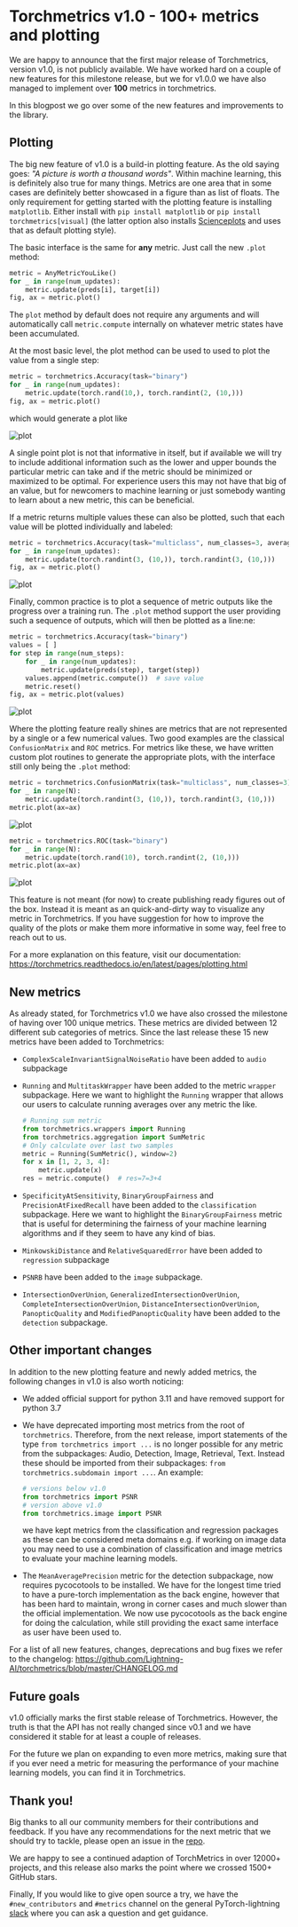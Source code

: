 # Torchmetrics v1.0 - 100+ metrics and plotting

We are happy to announce that the first major release of Torchmetrics, version v1.0, is not publicly available. We have
worked hard on a couple of new features for this milestone release, but we for v1.0.0 we have also managed to implement
over **100** metrics in torchmetrics.

In this blogpost we go over some of the new features and improvements to the library.

## Plotting
The big new feature of v1.0 is a build-in plotting feature. As the old saying goes:
*"A picture is worth a thousand words"*. Within machine learning, this is definitely also true for many things.
Metrics are one area that in some cases are definitely better showcased in a figure than as list of floats. The only
requirement for getting started with the plotting feature is installing `matplotlib`. Either install with
`pip install matplotlib` or `pip install torchmetrics[visual]` (the latter option also installs
[Scienceplots](https://github.com/garrettj403/SciencePlots) and uses that as default plotting style).

The basic interface is the same for **any** metric. Just call the new  `.plot` method:

```python
metric = AnyMetricYouLike()
for _ in range(num_updates):
    metric.update(preds[i], target[i])
fig, ax = metric.plot()
```

The `plot` method by default does not require any arguments and will automatically call `metric.compute` internally on
whatever metric states have been accumulated.

At the most basic level, the plot method can be used to used to plot the value from a single step:

```python
metric = torchmetrics.Accuracy(task="binary")
for _ in range(num_updates):
    metric.update(torch.rand(10,), torch.randint(2, (10,)))
fig, ax = metric.plot()
```
which would generate a plot like

![plot](v1.0.0_plot_1.png)

A single point plot is not that informative in itself, but if available we will try to include additional information
such as the lower and upper bounds the particular metric can take and if the metric should be minimized or maximized to
be optimal. For experience users this may not have that big of an value, but for newcomers to machine learning or just
somebody wanting to learn about a new metric, this can be beneficial.

If a metric returns multiple values these can also be plotted, such that each value will be plotted individually and
labeled:

```python
metric = torchmetrics.Accuracy(task="multiclass", num_classes=3, average=None)
for _ in range(num_updates):
    metric.update(torch.randint(3, (10,)), torch.randint(3, (10,)))
fig, ax = metric.plot()
```
![plot](v1.0.0_plot_2.png)

Finally, common practice is to plot a sequence of metric outputs like the progress over a training run. The `.plot`
method support the user providing such a sequence of outputs, which will then be plotted as a line:ne:

```python
metric = torchmetrics.Accuracy(task="binary")
values = [ ]
for step in range(num_steps):
    for _ in range(num_updates):
        metric.update(preds(step), target(step))
    values.append(metric.compute())  # save value
    metric.reset()
fig, ax = metric.plot(values)
```

![plot](v1.0.0_plot_3.png)

Where the plotting feature really shines are metrics that are not represented by a single or a few numerical values.
Two good examples are the classical `ConfusionMatrix` and `ROC` metrics. For metrics like these, we have written custom
plot routines to generate the appropriate plots, with the interface still only being the `.plot` method:

```python
metric = torchmetrics.ConfusionMatrix(task="multiclass", num_classes=3)
for _ in range(N):
    metric.update(torch.randint(3, (10,)), torch.randint(3, (10,)))
metric.plot(ax=ax)
```

![plot](v1.0.0_plot_4.png)

```python
metric = torchmetrics.ROC(task="binary")
for _ in range(N):
    metric.update(torch.rand(10), torch.randint(2, (10,)))
metric.plot(ax=ax)
```

![plot](v1.0.0_plot_5.png)

This feature is not meant (for now) to create publishing ready figures out of the box. Instead it is meant as an
quick-and-dirty way to visualize any metric in Torchmetrics. If you have suggestion for how to improve the quality of
the plots or make them more informative in some way, feel free to reach out to us.

For a more explanation on this feature, visit our documentation:
https://torchmetrics.readthedocs.io/en/latest/pages/plotting.html

## New metrics
As already stated, for Torchmetrics v1.0 we have also crossed the milestone of having over 100 unique metrics. These
metrics are divided between 12 different sub categories of metrics. Since the last release these 15 new metrics have
been added to Torchmetrics:

* `ComplexScaleInvariantSignalNoiseRatio` have been added to `audio` subpackage
* `Running`  and `MultitaskWrapper` have been added to the metric `wrapper` subpackage. Here we want to highlight
    the `Running` wrapper that allows our users to calculate running averages over any metric the like.

    ```python
    # Running sum metric
    from torchmetrics.wrappers import Running
    from torchmetrics.aggregation import SumMetric
    # Only calculate over last two samples
    metric = Running(SumMetric(), window=2)
    for x in [1, 2, 3, 4]:
        metric.update(x)
    res = metric.compute()  # res=7=3+4
    ```

* `SpecificityAtSensitivity`, `BinaryGroupFairness` and `PrecisionAtFixedRecall` have been added to the `classification`
    subpackage. Here we want to highlight the `BinaryGroupFairness` metric that is useful for determining the fairness
    of your machine learning algorithms and if they seem to have any kind of bias.

* `MinkowskiDistance` and `RelativeSquaredError` have been added to `regression` subpackage

* `PSNRB` have been added to the `image` subpackage.

* `IntersectionOverUnion`, `GeneralizedIntersectionOverUnion`, `CompleteIntersectionOverUnion`,
    `DistanceIntersectionOverUnion`, `PanopticQuality` and `ModifiedPanopticQuality` have been added to the `detection`
    subpackage.

## Other important changes

In addition to the new plotting feature and newly added metrics, the following changes in v1.0 is also worth noticing:

* We added official support for python 3.11 and have removed support for python 3.7

* We have deprecated importing most metrics from the root of `torchmetrics`. Therefore, from the next release, import
    statements of the type `from torchmetrics import ...` is no longer possible for any metric from the subpackages:
    Audio, Detection, Image, Retrieval, Text. Instead these should be imported from their subpackages:
    `from torchmetrics.subdomain import ...`. An example:

    ```python
    # versions below v1.0
    from torchmetrics import PSNR
    # version above v1.0
    from torchmetrics.image import PSNR
    ```

    we have kept metrics from the classification and regression packages as these can be considered meta domains e.g.
    if working on image data you may need to use a combination of classification and image metrics to evaluate your
    machine learning models.

* The `MeanAveragePrecision` metric for the detection subpackage, now requires pycocotools to be installed. We have for
    the longest time tried to have a pure-torch implementation as the back engine, however that has been hard to
    maintain, wrong in corner cases and much slower than the official implementation. We now use pycocotools as the
    back engine for doing the calculation, while still providing the exact same interface as user have been used to.

For a list of all new features, changes, deprecations and bug fixes we refer to the changelog:
https://github.com/Lightning-AI/torchmetrics/blob/master/CHANGELOG.md

## Future goals
v1.0 officially marks the first stable release of Torchmetrics. However, the truth is that the API has not really
changed since v0.1 and we have considered it stable for at least a couple of releases.

For the future we plan on expanding to even more metrics, making sure that if you ever need a metric for measuring the
performance of your machine learning models, you can find it in Torchmetrics.

## Thank you!

Big thanks to all our community members for their contributions and feedback. If you have any recommendations for the
next metric that we should try to tackle, please open an issue in the [repo](https://github.com/Lightning-AI/metrics).

We are happy to see a continued adaption of TorchMetrics in over 12000+ projects, and this release also marks the point
where we crossed 1500+ GitHub stars.

Finally, If you would like to give open source a try, we have the `#new_contributors` and `#metrics` channel on the
general PyTorch-lightning
[slack](https://join.slack.com/t/pytorch-lightning/shared_invite/zt-f6bl2l0l-JYMK3tbAgAmGRrlNr00f1A) where you can ask
a question and get guidance.